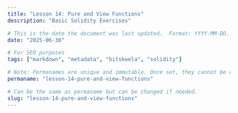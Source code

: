 ```yaml
---
title: "Lesson 14: Pure and View Functions"
description: "Basic Solidity Exercises"

# This is the date the document was last updated.  Format: YYYY-MM-DD.
date: "2025-06-30"

# For SEO purposes
tags: ["markdown", "metadata", "bitskwela", "solidity"]

# Note: Permanames are unique and immutable. Once set, they cannot be changed.  You may change the filename but not this.
permaname: "lesson-14-pure-and-view-functions"

# Can be the same as permaname but can be changed if needed.
slug: "lesson-14-pure-and-view-functions"
---
```

